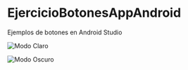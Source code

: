 # EjercicioBotonesAppAndroid
Ejemplos de botones en Android Studio


![Modo Claro ](https://github.com/Hinata1411/EjercicioBotonesAppAndroid/assets/85373964/716d5211-fbb3-43ef-8b02-c25825efb9ad)


![Modo Oscuro](https://github.com/Hinata1411/EjercicioBotonesAppAndroid/assets/85373964/02600ac1-bc94-4fb7-b5e8-3de355a26d2a)
